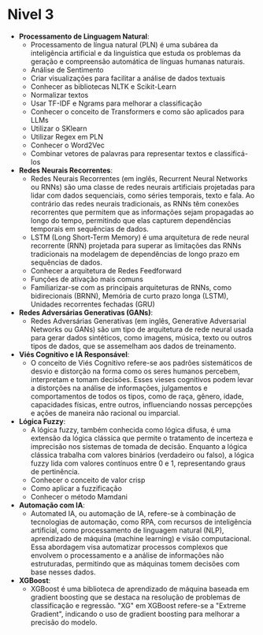 # Nivel 3

- **Processamento de Linguagem Natural**:
    - Processamento de língua natural (PLN) é uma subárea da inteligência artificial e da linguística que estuda os problemas da geração e compreensão automática de línguas humanas naturais.
    - Análise de Sentimento
    - Criar visualizações para facilitar a análise de dados textuais
    - Conhecer as bibliotecas NLTK e Scikit-Learn
    - Normalizar textos
    - Usar TF-IDF e Ngrams para melhorar a classificação
    - Conhecer o conceito de Transformers e como são aplicados para LLMs
    - Utilizar o SKlearn
    - Utilizar Regex em PLN
    - Conhecer o Word2Vec
    - Combinar vetores de palavras para representar textos e classificá-los
- **Redes Neurais Recorrentes**:
    - Redes Neurais Recorrentes (em inglês, Recurrent Neural Networks ou RNNs) são uma classe de redes neurais artificiais projetadas para lidar com dados sequenciais, como séries temporais, texto e fala. Ao contrário das redes neurais tradicionais, as RNNs têm conexões recorrentes que permitem que as informações sejam propagadas ao longo do tempo, permitindo que elas capturem dependências temporais em sequências de dados.
    - LSTM (Long Short-Term Memory) é uma arquitetura de rede neural recorrente (RNN) projetada para superar as limitações das RNNs tradicionais na modelagem de dependências de longo prazo em sequências de dados.
    - Conhecer a arquitetura de Redes Feedforward
    - Funções de ativação mais comuns
    - Familiarizar-se com as principais arquiteturas de RNNs, como bidirecionais (BRNN), Memória de curto prazo longa (LSTM), Unidades recorrentes fechadas (GRU)
- **Redes Adversárias Generativas (GANs)**:
    - Redes Adversárias Generativas (em inglês, Generative Adversarial Networks ou GANs) são um tipo de arquitetura de rede neural usada para gerar dados sintéticos, como imagens, música, texto ou outros tipos de dados, que se assemelham aos dados de treinamento.
- **Viés Cognitivo e IA Responsável**:
    - O conceito de Viés Cognitivo refere-se aos padrões sistemáticos de desvio e distorção na forma como os seres humanos percebem, interpretam e tomam decisões. Esses vieses cognitivos podem levar a distorções na análise de informações, julgamentos e comportamentos de todos os tipos, como de raça, gênero, idade, capacidades físicas, entre outros, influenciando nossas percepções e ações de maneira não racional ou imparcial.
- **Lógica Fuzzy**:
    - A lógica fuzzy, também conhecida como lógica difusa, é uma extensão da lógica clássica que permite o tratamento de incerteza e imprecisão nos sistemas de tomada de decisão. Enquanto a lógica clássica trabalha com valores binários (verdadeiro ou falso), a lógica fuzzy lida com valores contínuos entre 0 e 1, representando graus de pertinência.
    - Conhecer o conceito de valor crisp
    - Como aplicar a fuzzificação
    - Conhecer o método Mamdani
- **Automação com IA**:
    - Automated IA, ou automação de IA, refere-se à combinação de tecnologias de automação, como RPA, com recursos de inteligência artificial, como processamento de linguagem natural (NLP), aprendizado de máquina (machine learning) e visão computacional. Essa abordagem visa automatizar processos complexos que envolvem o processamento e a análise de informações não estruturadas, permitindo que as máquinas tomem decisões com base nesses dados.
- **XGBoost**:
    - XGBoost é uma biblioteca de aprendizado de máquina baseada em gradient boosting que se destaca na resolução de problemas de classificação e regressão. "XG" em XGBoost refere-se a "Extreme Gradient", indicando o uso de gradient boosting para melhorar a precisão do modelo.
